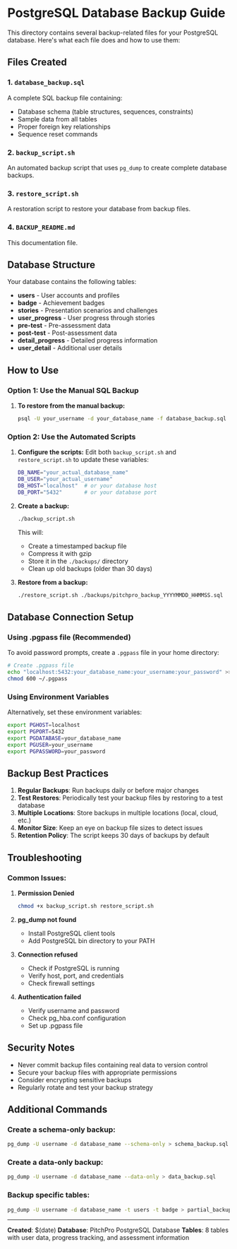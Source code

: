 # PostgreSQL Database Backup Guide

This directory contains several backup-related files for your PostgreSQL database. Here's what each file does and how to use them:

## Files Created

### 1. `database_backup.sql`

A complete SQL backup file containing:

- Database schema (table structures, sequences, constraints)
- Sample data from all tables
- Proper foreign key relationships
- Sequence reset commands

### 2. `backup_script.sh`

An automated backup script that uses `pg_dump` to create complete database backups.

### 3. `restore_script.sh`

A restoration script to restore your database from backup files.

### 4. `BACKUP_README.md`

This documentation file.

## Database Structure

Your database contains the following tables:

- **users** - User accounts and profiles
- **badge** - Achievement badges
- **stories** - Presentation scenarios and challenges
- **user_progress** - User progress through stories
- **pre-test** - Pre-assessment data
- **post-test** - Post-assessment data
- **detail_progress** - Detailed progress information
- **user_detail** - Additional user details

## How to Use

### Option 1: Use the Manual SQL Backup

1. **To restore from the manual backup:**
   ```bash
   psql -U your_username -d your_database_name -f database_backup.sql
   ```

### Option 2: Use the Automated Scripts

1. **Configure the scripts:**
   Edit both `backup_script.sh` and `restore_script.sh` to update these variables:

   ```bash
   DB_NAME="your_actual_database_name"
   DB_USER="your_actual_username"
   DB_HOST="localhost"  # or your database host
   DB_PORT="5432"       # or your database port
   ```

2. **Create a backup:**

   ```bash
   ./backup_script.sh
   ```

   This will:

   - Create a timestamped backup file
   - Compress it with gzip
   - Store it in the `./backups/` directory
   - Clean up old backups (older than 30 days)

3. **Restore from a backup:**
   ```bash
   ./restore_script.sh ./backups/pitchpro_backup_YYYYMMDD_HHMMSS.sql
   ```

## Database Connection Setup

### Using .pgpass file (Recommended)

To avoid password prompts, create a `.pgpass` file in your home directory:

```bash
# Create .pgpass file
echo "localhost:5432:your_database_name:your_username:your_password" >> ~/.pgpass
chmod 600 ~/.pgpass
```

### Using Environment Variables

Alternatively, set these environment variables:

```bash
export PGHOST=localhost
export PGPORT=5432
export PGDATABASE=your_database_name
export PGUSER=your_username
export PGPASSWORD=your_password
```

## Backup Best Practices

1. **Regular Backups**: Run backups daily or before major changes
2. **Test Restores**: Periodically test your backup files by restoring to a test database
3. **Multiple Locations**: Store backups in multiple locations (local, cloud, etc.)
4. **Monitor Size**: Keep an eye on backup file sizes to detect issues
5. **Retention Policy**: The script keeps 30 days of backups by default

## Troubleshooting

### Common Issues:

1. **Permission Denied**

   ```bash
   chmod +x backup_script.sh restore_script.sh
   ```

2. **pg_dump not found**

   - Install PostgreSQL client tools
   - Add PostgreSQL bin directory to your PATH

3. **Connection refused**

   - Check if PostgreSQL is running
   - Verify host, port, and credentials
   - Check firewall settings

4. **Authentication failed**
   - Verify username and password
   - Check pg_hba.conf configuration
   - Set up .pgpass file

## Security Notes

- Never commit backup files containing real data to version control
- Secure your backup files with appropriate permissions
- Consider encrypting sensitive backups
- Regularly rotate and test your backup strategy

## Additional Commands

### Create a schema-only backup:

```bash
pg_dump -U username -d database_name --schema-only > schema_backup.sql
```

### Create a data-only backup:

```bash
pg_dump -U username -d database_name --data-only > data_backup.sql
```

### Backup specific tables:

```bash
pg_dump -U username -d database_name -t users -t badge > partial_backup.sql
```

---

**Created**: $(date)
**Database**: PitchPro PostgreSQL Database
**Tables**: 8 tables with user data, progress tracking, and assessment information
